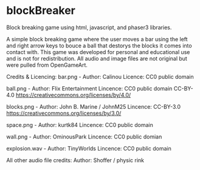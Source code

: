 # blockBreaker
Block breaking game using html, javascript, and phaser3 libraries.

A simple block breaking game where the user moves a bar using the left and right arrow keys to bouce a ball
that destorys the blocks it comes into contact with. This game was developed for personal and educational use
and is not for redistribution. All audio and image files are not original but were pulled from OpenGameArt.

Credits & Licencing:
bar.png -
  Author: Calinou
  Licence: CC0 public domain
  
ball.png -
  Author: Flix Entertainment
  Lincence: CC0 public domain
            CC-BY-4.0 https://creativecommons.org/licenses/by/4.0/
            
blocks.png - 
  Author: John B. Marine / JohnM25
  Lincence: CC-BY-3.0 https://creativecommons.org/licenses/by/3.0/
  
space.png - 
  Author: kurtk84
  Lincence: CC0 public domain
  
wall.png - 
  Author: OminousPark
  Lincence: CC0 public domian
  
explosion.wav - 
  Author: TinyWorlds
  Lincence: CC0 public domain
  
All other audio file credits:
  Author: Shoffer / physic rink
